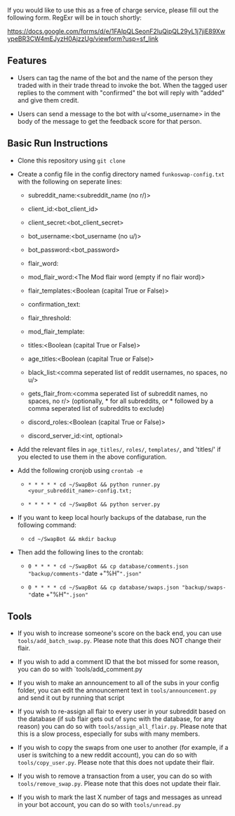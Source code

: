 If you would like to use this as a free of charge service, please fill out the following form. RegExr will be in touch shortly:

https://docs.google.com/forms/d/e/1FAIpQLSeonF2luQipQL29yL1j7jiE89XwypeBR3CW4mEJyzH0AjzzUg/viewform?usp=sf_link

## Features

* Users can tag the name of the bot and the name of the person they traded with in their trade thread to invoke the bot. When the tagged user replies to the comment with "confirmed" the bot will reply with "added" and give them credit.

* Users can send a message to the bot with u/<some_username> in the body of the message to get the feedback score for that person.

## Basic Run Instructions

* Clone this repository using `git clone`

* Create a config file in the config directory named `funkoswap-config.txt` with the following on seperate lines:

    * subreddit_name:<subreddit_name (no r/)>
    
    * client_id:<bot_client_id>
    
    * client_secret:<bot_client_secret>
    
    * bot_username:<bot_username (no u/)>
    
    * bot_password:<bot_password>
    
    * flair_word:<The default flair word>
    
    * mod_flair_word:<The Mod flair word (empty if no flair word)>

    * flair_templates:<Boolean (capital True or False)>

    * confirmation_text:<Optional text for the bot to say>

    * flair_threshold:<int>

    * mod_flair_template:<Reddit flair template ID>

    * titles:<Boolean (capital True or False)>

    * age_titles:<Boolean (capital True or False)>

    * black_list:<comma seperated list of reddit usernames, no spaces, no u/>

    * gets_flair_from:<comma seperated list of subreddit names, no spaces, no r/> (optionally, * for all subreddits, or * followed by a comma seperated list of subreddits to exclude)

    * discord_roles:<Boolean (capital True or False)>

    * discord_server_id:<int, optional>

* Add the relevant files in `age_titles/`, `roles/`, `templates/`, and 'titles/' if you elected to use them in the above configuration.

* Add the following cronjob using `crontab -e` 

    * `* * * * * cd ~/SwapBot && python runner.py <your_subreddit_name>-config.txt;`

    * `* * * * * cd ~/SwapBot && python server.py`

* If you want to keep local hourly backups of the database, run the following command:

    * `cd ~/SwapBot && mkdir backup`

* Then add the following lines to the crontab:

    * `0 * * * * cd ~/SwapBot && cp database/comments.json "backup/comments-"`date +"\%H"`".json"`

    * `0 * * * * cd ~/SwapBot && cp database/swaps.json "backup/swaps-"`date +"\%H"`".json"`
    
## Tools

* If you wish to increase someone's score on the back end, you can use `tools/add_batch_swap.py`. Please note that this does NOT change their flair.

* If you wish to add a comment ID that the bot missed for some reason, you can do so with `tools/add_comment.py

* If you wish to make an announcement to all of the subs in your config folder, you can edit the announcement text in `tools/announcement.py` and send it out by running that script

* If you wish to re-assign all flair to every user in your subreddit based on the database (if sub flair gets out of sync with the database, for any reason) you can do so with `tools/assign_all_flair.py`. Please note that this is a slow process, especially for subs with many members.

* If you wish to copy the swaps from one user to another (for example, if a user is switching to a new reddit account), you can do so with `tools/copy_user.py`. Please note that this does not update their flair.

* If you wish to remove a transaction from a user, you can do so with `tools/remove_swap.py`. Please note that this does not update their flair.

* If you wish to mark the last X number of tags and messages as unread in your bot account, you can do so with `tools/unread.py`

